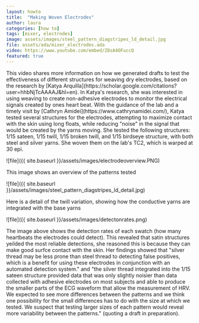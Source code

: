 ```yaml
---
layout: howto
title:  "Making Woven Electrodes"
author: laura
categories: [how to]
tags: [mixer, electrodes]
image: assets/images/steel_pattern_diagstripes_ld_detail.jpg
file: assets/ada/mixer_electrodes.ada
video: https://www.youtube.com/embed/Z8sA4OFuccQ
featured: true
---
```


<p>This video shares more information on how we generated drafts to test the effectiveness of different structures for weaving dry electrodes, based on the research by [Katya Arquilla](https://scholar.google.com/citations?user=hhbNjTcAAAAJ&hl=en). In Katya's research, she was interested in using weaving to create non-adhesive electrodes to monitor the electrical signals created by ones heart beat. With the guidance of the lab and a timely visit by [Cathryn Amidei](https://www.cathrynamidei.com/), Katya tested several structures for the electrodes, attempting to maximize contact with the skin using long floats, while reducing "noise" in the signal that would be created by the yarns moving. She tested the following structures: 1/15 sateen, 1/15 twill, 1/15 broken twill, and 1/15 birdseye structure, with both steel and silver yarns. She woven them on the lab's TC2, which is warped at 30 epi. </p>


![file]({{ site.baseurl }}/assets/images/electrodeoverview.PNG)
<p>This image shows an overview of the patterns tested</p>

![file]({{ site.baseurl }}/assets/images/steel_pattern_diagstripes_ld_detail.jpg)
<p>Here is a detail of the twill variation, showing how the conductive yarns are integrated with the base yarns</p>

![file]({{ site.baseurl }}/assets/images/detectonrates.png)
<p>The image above shows the detection rates of each swatch (how many heartbeats the electrodes could detect). This revealed that satin structures yeilded the most reliable detections, she reasoned this is because they can make good surfce contact with the skin. Her findings showed that "silver thread may be less prone than steel thread to detecting false positives, which is a benefit for using these electrodes in conjunction with an automated detection system." and "the silver thread integrated into the 1/15 sateen structure provided data that was only slightly noisier than data collected with adhesive electrodes on most subjects and able to produce the smaller parts of the ECG waveform that allow the measurement of HRV. We expected to see more differences between the patterns and we think one possibility for the small differences has to do with the size at which we tested. We suspect that testing larger sizes of each pattern would reveal more variability between the patterns." (quoting a draft in preparation). </p>
